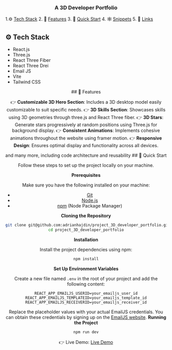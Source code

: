 <h3 align="center">A 3D Developer Portfolio</h3>

1.⚙️ [Tech Stack](#tech-stack)
2. 🔋 [Features](#features)
3. 🤸 [Quick Start](#quick-start)
4. 🕸️ [Snippets](#snippets)
5. 🔗 [Links](#links)

## <a name="tech-stack">⚙️ Tech Stack</a>

- React.js
- Three.js
- React Three Fiber
- React Three Drei
- Email JS
- Vite
- Tailwind CSS
 <div align="center">
## <a name="features">🔋 Features</a>

👉 **Customizable 3D Hero Section**: Includes a 3D desktop model easily customizable to suit specific needs.
👉 **3D Skills Section**: Showcases skills using 3D geometries through three.js and React Three fiber.
👉 **3D Stars**: Generate stars progressively at random positions using Three.js for background display.
👉 **Consistent Animations**: Implements cohesive animations throughout the website using framer motion.
👉 **Responsive Design**: Ensures optimal display and functionality across all devices.
<div/>
and many more, including code architecture and reusability 
## <a name="quick-start">🤸 Quick Start</a>

Follow these steps to set up the project locally on your machine.

**Prerequisites**

Make sure you have the following installed on your machine:

- [Git](https://git-scm.com/)
- [Node.js](https://nodejs.org/en)
- [npm](https://www.npmjs.com/) (Node Package Manager)

**Cloning the Repository**

```bash
git clone git@github.com:adrianhajdin/project_3D_developer_portfolio.git
cd project_3D_developer_portfolio
```

**Installation**

Install the project dependencies using npm:

```bash
npm install
```

**Set Up Environment Variables**

Create a new file named `.env` in the root of your project and add the following content:

```env
REACT_APP_EMAILJS_USERID=your_emailjs_user_id
REACT_APP_EMAILJS_TEMPLATEID=your_emailjs_template_id
REACT_APP_EMAILJS_RECEIVERID=your_emailjs_receiver_id
```

Replace the placeholder values with your actual EmailJS credentials. You can obtain these credentials by signing up on the [EmailJS website](https://www.emailjs.com/).
**Running the Project**

```bash
npm run dev
```
👉 Live Demo: <a href='//rahul-portfoliosite.netlify.app/'>Live Demo</a>
